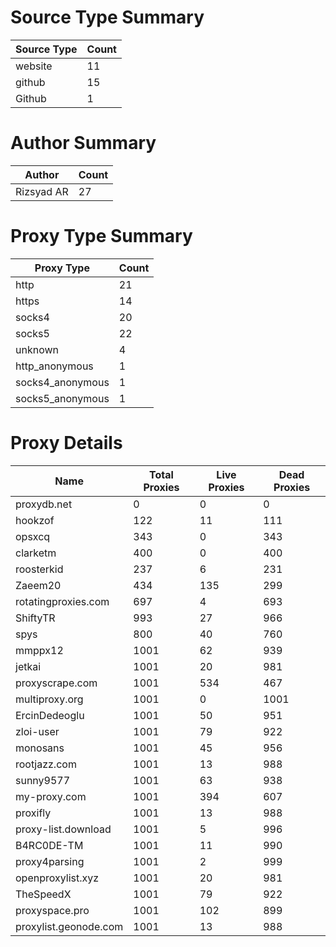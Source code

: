 # Source Type Summary

| Source Type | Count |
|-------------|-------|
| website | 11 |
| github | 15 |
| Github | 1 |


# Author Summary

| Author | Count |
|--------|-------|
| Rizsyad AR | 27 |


# Proxy Type Summary

| Proxy Type | Count |
|------------|-------|
| http | 21 |
| https | 14 |
| socks4 | 20 |
| socks5 | 22 |
| unknown | 4 |
| http_anonymous | 1 |
| socks4_anonymous | 1 |
| socks5_anonymous | 1 |


# Proxy Details

| Name | Total Proxies | Live Proxies | Dead Proxies |
|------|---------------|--------------|---------------|
| proxydb.net | 0 | 0 | 0 |
| hookzof | 122 | 11 | 111 |
| opsxcq | 343 | 0 | 343 |
| clarketm | 400 | 0 | 400 |
| roosterkid | 237 | 6 | 231 |
| Zaeem20 | 434 | 135 | 299 |
| rotatingproxies.com | 697 | 4 | 693 |
| ShiftyTR | 993 | 27 | 966 |
| spys | 800 | 40 | 760 |
| mmppx12 | 1001 | 62 | 939 |
| jetkai | 1001 | 20 | 981 |
| proxyscrape.com | 1001 | 534 | 467 |
| multiproxy.org | 1001 | 0 | 1001 |
| ErcinDedeoglu | 1001 | 50 | 951 |
| zloi-user | 1001 | 79 | 922 |
| monosans | 1001 | 45 | 956 |
| rootjazz.com | 1001 | 13 | 988 |
| sunny9577 | 1001 | 63 | 938 |
| my-proxy.com | 1001 | 394 | 607 |
| proxifly | 1001 | 13 | 988 |
| proxy-list.download | 1001 | 5 | 996 |
| B4RC0DE-TM | 1001 | 11 | 990 |
| proxy4parsing | 1001 | 2 | 999 |
| openproxylist.xyz | 1001 | 20 | 981 |
| TheSpeedX | 1001 | 79 | 922 |
| proxyspace.pro | 1001 | 102 | 899 |
| proxylist.geonode.com | 1001 | 13 | 988 |
